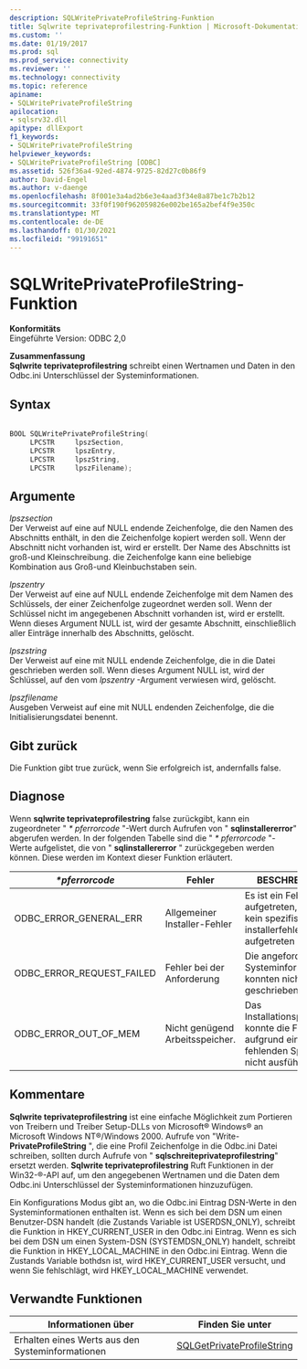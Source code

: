 ```yaml
---
description: SQLWritePrivateProfileString-Funktion
title: Sqlwrite teprivateprofilestring-Funktion | Microsoft-Dokumentation
ms.custom: ''
ms.date: 01/19/2017
ms.prod: sql
ms.prod_service: connectivity
ms.reviewer: ''
ms.technology: connectivity
ms.topic: reference
apiname:
- SQLWritePrivateProfileString
apilocation:
- sqlsrv32.dll
apitype: dllExport
f1_keywords:
- SQLWritePrivateProfileString
helpviewer_keywords:
- SQLWritePrivateProfileString [ODBC]
ms.assetid: 526f36a4-92ed-4874-9725-82d27c0b86f9
author: David-Engel
ms.author: v-daenge
ms.openlocfilehash: 8f001e3a4ad2b6e3e4aad3f34e8a87be1c7b2b12
ms.sourcegitcommit: 33f0f190f962059826e002be165a2bef4f9e350c
ms.translationtype: MT
ms.contentlocale: de-DE
ms.lasthandoff: 01/30/2021
ms.locfileid: "99191651"
---
```

# <a name="sqlwriteprivateprofilestring-function"></a>SQLWritePrivateProfileString-Funktion
**Konformitäts**  
 Eingeführte Version: ODBC 2,0  
  
 **Zusammenfassung**  
 **Sqlwrite teprivateprofilestring** schreibt einen Wertnamen und Daten in den Odbc.ini Unterschlüssel der Systeminformationen.  
  
## <a name="syntax"></a>Syntax  
  
```cpp  
  
BOOL SQLWritePrivateProfileString(  
     LPCSTR     lpszSection,  
     LPCSTR     lpszEntry,  
     LPCSTR     lpszString,  
     LPCSTR     lpszFilename);  
```  
  
## <a name="arguments"></a>Argumente  
 *lpszsection*  
 Der Verweist auf eine auf NULL endende Zeichenfolge, die den Namen des Abschnitts enthält, in den die Zeichenfolge kopiert werden soll. Wenn der Abschnitt nicht vorhanden ist, wird er erstellt. Der Name des Abschnitts ist groß-und Kleinschreibung. die Zeichenfolge kann eine beliebige Kombination aus Groß-und Kleinbuchstaben sein.  
  
 *lpszentry*  
 Der Verweist auf eine auf NULL endende Zeichenfolge mit dem Namen des Schlüssels, der einer Zeichenfolge zugeordnet werden soll. Wenn der Schlüssel nicht im angegebenen Abschnitt vorhanden ist, wird er erstellt. Wenn dieses Argument NULL ist, wird der gesamte Abschnitt, einschließlich aller Einträge innerhalb des Abschnitts, gelöscht.  
  
 *lpszstring*  
 Der Verweist auf eine mit NULL endende Zeichenfolge, die in die Datei geschrieben werden soll. Wenn dieses Argument NULL ist, wird der Schlüssel, auf den vom *lpszentry* -Argument verwiesen wird, gelöscht.  
  
 *lpszfilename*  
 Ausgeben Verweist auf eine mit NULL endenden Zeichenfolge, die die Initialisierungsdatei benennt.  
  
## <a name="returns"></a>Gibt zurück  
 Die Funktion gibt true zurück, wenn Sie erfolgreich ist, andernfalls false.  
  
## <a name="diagnostics"></a>Diagnose  
 Wenn **sqlwrite teprivateprofilestring** false zurückgibt, kann ein zugeordneter " *\* pferrorcode* "-Wert durch Aufrufen von " **sqlinstallererror**" abgerufen werden. In der folgenden Tabelle sind die " *\* pferrorcode* "-Werte aufgelistet, die von " **sqlinstallererror** " zurückgegeben werden können. Diese werden im Kontext dieser Funktion erläutert.  
  
|*\*pferrorcode*|Fehler|BESCHREIBUNG|  
|---------------------|-----------|-----------------|  
|ODBC_ERROR_GENERAL_ERR|Allgemeiner Installer-Fehler|Es ist ein Fehler aufgetreten, bei dem kein spezifischer installerfehler aufgetreten ist.|  
|ODBC_ERROR_REQUEST_FAILED|Fehler bei der Anforderung|Die angeforderten Systeminformationen konnten nicht geschrieben werden.|  
|ODBC_ERROR_OUT_OF_MEM|Nicht genügend Arbeitsspeicher.|Das Installationsprogramm konnte die Funktion aufgrund eines fehlenden Speichers nicht ausführen.|  
  
## <a name="comments"></a>Kommentare  
 **Sqlwrite teprivateprofilestring** ist eine einfache Möglichkeit zum Portieren von Treibern und Treiber Setup-DLLs von Microsoft® Windows® an Microsoft Windows NT®/Windows 2000. Aufrufe von "Write- **PrivateProfileString** ", die eine Profil Zeichenfolge in die Odbc.ini Datei schreiben, sollten durch Aufrufe von " **sqlschreiteprivateprofilestring**" ersetzt werden. **Sqlwrite teprivateprofilestring** Ruft Funktionen in der Win32-®-API auf, um den angegebenen Wertnamen und die Daten dem Odbc.ini Unterschlüssel der Systeminformationen hinzuzufügen.  
  
 Ein Konfigurations Modus gibt an, wo die Odbc.ini Eintrag DSN-Werte in den Systeminformationen enthalten ist. Wenn es sich bei dem DSN um einen Benutzer-DSN handelt (die Zustands Variable ist USERDSN_ONLY), schreibt die Funktion in HKEY_CURRENT_USER in den Odbc.ini Eintrag. Wenn es sich bei dem DSN um einen System-DSN (SYSTEMDSN_ONLY) handelt, schreibt die Funktion in HKEY_LOCAL_MACHINE in den Odbc.ini Eintrag. Wenn die Zustands Variable bothdsn ist, wird HKEY_CURRENT_USER versucht, und wenn Sie fehlschlägt, wird HKEY_LOCAL_MACHINE verwendet.  
  
## <a name="related-functions"></a>Verwandte Funktionen  
  
|Informationen über|Finden Sie unter|  
|---------------------------|---------|  
|Erhalten eines Werts aus den Systeminformationen|[SQLGetPrivateProfileString](../../../odbc/reference/syntax/sqlgetprivateprofilestring-function.md)|
